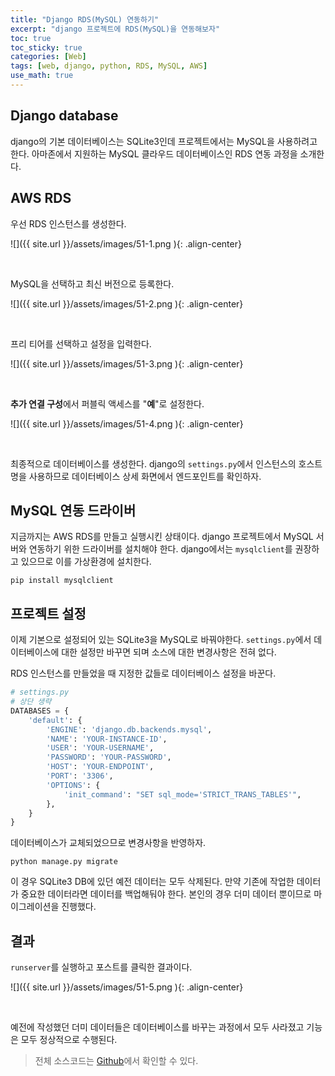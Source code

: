 ```yaml
---
title: "Django RDS(MySQL) 연동하기"
excerpt: "django 프로젝트에 RDS(MySQL)을 연동해보자"
toc: true
toc_sticky: true
categories: [Web]
tags: [web, django, python, RDS, MySQL, AWS]
use_math: true
---
```


## Django database
django의 기본 데이터베이스는 SQLite3인데 프로젝트에서는 MySQL을 사용하려고 한다. 아마존에서 지원하는 MySQL 클라우드 데이터베이스인 RDS 연동 과정을 소개한다.

## AWS RDS
우선 RDS 인스턴스를 생성한다.

![]({{ site.url }}/assets/images/51-1.png ){: .align-center}

<br>

MySQL을 선택하고 최신 버전으로 등록한다.

![]({{ site.url }}/assets/images/51-2.png ){: .align-center}

<br>

프리 티어를 선택하고 설정을 입력한다.

![]({{ site.url }}/assets/images/51-3.png ){: .align-center}

<br>

**추가 연결 구성**에서 퍼블릭 액세스를 "**예**"로 설정한다.

![]({{ site.url }}/assets/images/51-4.png ){: .align-center}

<br>

최종적으로 데이터베이스를 생성한다. django의 `settings.py`에서 인스턴스의 호스트명을 사용하므로 데이터베이스 상세 화면에서 엔드포인트를 확인하자.


## MySQL 연동 드라이버
지금까지는 AWS RDS를 만들고 실행시킨 상태이다. django 프로젝트에서 MySQL 서버와 연동하기 위한 드라이버를 설치해야 한다. django에서는 `mysqlclient`를 권장하고 있으므로 이를 가상환경에 설치한다. 

```
pip install mysqlclient
```

## 프로젝트 설정
이제 기본으로 설정되어 있는 SQLite3을 MySQL로 바꿔야한다. `settings.py`에서 데이터베이스에 대한 설정만 바꾸면 되며 소스에 대한 변경사항은 전혀 없다.  

RDS 인스턴스를 만들었을 때 지정한 값들로 데이터베이스 설정을 바꾼다.

```python
# settings.py
# 상단 생략
DATABASES = {
    'default': {
        'ENGINE': 'django.db.backends.mysql',
        'NAME': 'YOUR-INSTANCE-ID',
        'USER': 'YOUR-USERNAME',
        'PASSWORD': 'YOUR-PASSWORD',
        'HOST': 'YOUR-ENDPOINT',
        'PORT': '3306',
        'OPTIONS': {
            'init_command': "SET sql_mode='STRICT_TRANS_TABLES'",
        },
    }
}
```

데이터베이스가 교체되었으므로 변경사항을 반영하자. 

```
python manage.py migrate
```

이 경우 SQLite3 DB에 있던 예전 데이터는 모두 삭제된다. 만약 기존에 작업한 데이터가 중요한 데이터라면 데이터를 백업해둬야 한다. 본인의 경우 더미 데이터 뿐이므로 마이그레이션을 진행했다.

## 결과
`runserver`를 실행하고 포스트를 클릭한 결과이다. 

![]({{ site.url }}/assets/images/51-5.png ){: .align-center}

<br>

예전에 작성했던 더미 데이터들은 데이터베이스를 바꾸는 과정에서 모두 사라졌고 기능은 모두 정상적으로 수행된다. 

> 전체 소스코드는 [Github](https://github.com/sys09270883/django-blog)에서 확인할 수 있다.

<br>